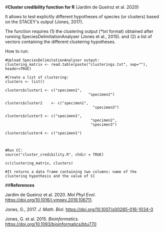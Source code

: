 #**Cluster credibility function for R** (Jardim de Queiroz et al. 2020)

It allows to test explicitly different hypotheses of species (or clusters) based on the STACEY's output (Jones, 2017).

The function requires 
(1) the clustering output (*txt format) obtained after running SpeciesDelimitationAnalyser (Jones et al., 2015).
and
(2) a list of vectors containing the different clustering hypotheses.

How to run:

```
#Upload SpeciesDelimitationAnalyser output:
clustering_matrix <- read.table(paste("clusterings.txt", sep=""), header=TRUE)

#Create a list of clustering:
clusters <- list() 

clusters$cluster1 <- c("specimen1",
								      "specimen2")

clusters$cluster2	 <- c("specimen1",
								        "specimen3")	
											
clusters$cluster3 <- c("specimen1",
								       "specimen2",
								       "specimen3")
                       
clusters$cluster4 <- c("specimen1")



#Run CC:
source("cluster_credibility.R", chdir = TRUE)

cc(clustering_matrix, clusters)

#It returns a data frame containing two columns: name of the clustering hypothesis and the value of CC
```

##**References**

Jardim de Queiroz et al. 2020. *Mol Phyl Evol*. https://doi.org/10.1016/j.ympev.2019.106711.

Jones, G., 2017. *J. Math. Biol.* https://doi.org/10.1007/s00285-016-1034-0

Jones, G. et al. 2015. *Bioinformatics.* https://doi.org/10.1093/bioinformatics/btu770

